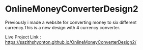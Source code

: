 # OnlineMoneyConverterDesign2
Previously i made a website for converting money to six different currency.This is a new design with 4 currency converter.

Live Project Link : https://sazithshyonton.github.io/OnlineMoneyConverterDesign2/
